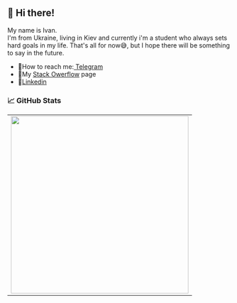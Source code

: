 ## 👋 Hi there!

My name is Ivan.<br>
I'm from Ukraine, living in Kiev and currently i'm a student who always sets hard goals in my life.
That's all for now😅, but I hope there will be something to say in the future.
<br>
* 💬How to reach me:<a href="https://t.me/nothing_interesting_for_u" rel="nofollow"> Telegram</a>
* 📝My <a href="https://stackoverflow.com/users/18865946/ivan-s" rel="nofollow">Stack Owerflow</a> page
* 📑<a href="https://www.linkedin.com/in/ivan-suprun-3123b9241/" rel="nofollow">Linkedin</a>

### 📈 GitHub Stats</h2>

<p>
    <table>
    <tr>
        <td>
        <img width="400px" src="https://github-readme-stats.vercel.app/api/top-langs/?username=Anderli-dev&hide=html&layout=compact&hide_border=true&hide_title=true&theme=darkicon_color=5194f0&bg_color=0d1117" />
        </td>
    </tr>   
    </table>
</p>
